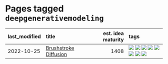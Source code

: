 # Pages tagged `deepgenerativemodeling`

|last_modified|title|est. idea maturity|tags
|:---|:---|---:|:---|
|2022-10-25|[Brushstroke Diffusion](../brushstroke-diffusion.md)|1408|[![](https://img.shields.io/badge/tag-artisticstyletransfer-8e95e2)](../tags/artisticstyletransfer.md) [![](https://img.shields.io/badge/tag-creativity-be4650)](../tags/creativity.md) [![](https://img.shields.io/badge/tag-deepgenerativemodeling-3f3dc3)](../tags/deepgenerativemodeling.md) [![](https://img.shields.io/badge/tag-experimental-4bcfd8)](../tags/experimental.md) [![](https://img.shields.io/badge/tag-imageprocessing-cdef47)](../tags/imageprocessing.md) [![](https://img.shields.io/badge/tag-modeltraining-99b5f2)](../tags/modeltraining.md) [![](https://img.shields.io/badge/tag-painting-d46ff4)](../tags/painting.md) [![](https://img.shields.io/badge/tag-wip-4d35f9)](../tags/wip.md)|
